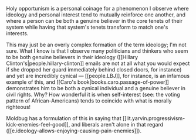 
Holy opportunism is a personal coinage for a phenomenon I observe where ideology and personal interest tend to mutually reinforce one another, and where a person can be both a genuine believer in the core tenets of their system while having that system's tenets transform to match one's interests.

This may just be an overly complex formation of the term ideology; I'm not sure. What I know is that I observe many politicians and thinkers who seem to be both genuine believers in their ideology ([[Hillary Clinton's|people.hillary-clinton]] emails are not at all what you would expect if she dropped her guard immediately behind closed doors, for instance) and yet are incredibly cynical — [[people.LBJ]], for instance, is an infamous example of this, and [[Caro's book|books.caro.passage-of-power]] demonstrates him to be both a cynical individual and a genuine believer in civil rights. Why? How wonderful it is when self-interest (see: the voting pattern of African-Americans) tends to coincide with what is morally righteous!

Moldbug has a formulation of this in saying that [[lit.yarvin.progressivism-kick-enemies-feel-good]], and liberals aren't alone in that regard ([[e.ideology-allows-enjoying-causing-pain-enemies]]).
